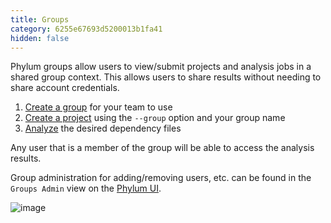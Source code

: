 ```yaml
---
title: Groups
category: 6255e67693d5200013b1fa41
hidden: false
---
```


Phylum groups allow users to view/submit projects and analysis jobs in a shared group context. This allows users to share results without needing to share account credentials.

1. [Create a group](https://docs.phylum.io/docs/phylum_group_create) for your team to use
2. [Create a project](https://docs.phylum.io/docs/phylum_project_create) using the `--group` option and your group name
3. [Analyze](https://docs.phylum.io/docs/phylum_analyze) the desired dependency files

Any user that is a member of the group will be able to access the analysis results.

Group administration for adding/removing users, etc. can be found in the `Groups Admin` view on the [Phylum UI](https://app.phylum.io/auth/login).

![image](https://user-images.githubusercontent.com/34108612/169331800-ab114c38-f5fd-4617-a373-4729a54e1311.png)

